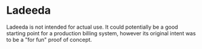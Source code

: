 Ladeeda
=======
Ladeeda is not intended for actual use. It could potentially be a good starting point for a production billing system, however its original intent was to be a "for fun" proof of concept.
